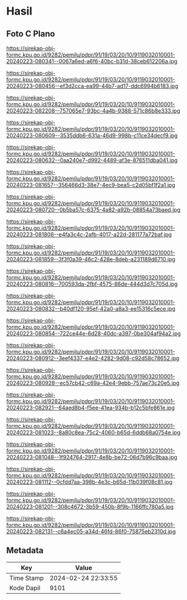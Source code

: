 # Hasil

## Foto C Plano

https://sirekap-obj-formc.kpu.go.id/9282/pemilu/pdpr/91/19/03/20/10/9119032010001-20240223-080341--0067a6ed-a6f6-40bc-b31d-38ceb612206a.jpg

https://sirekap-obj-formc.kpu.go.id/9282/pemilu/pdpr/91/19/03/20/10/9119032010001-20240223-080456--ef3d2cca-ea99-44b7-ad17-ddc6994b6183.jpg

https://sirekap-obj-formc.kpu.go.id/9282/pemilu/pdpr/91/19/03/20/10/9119032010001-20240223-082208--757065e7-93bc-4a4b-9388-571c86b8e333.jpg

https://sirekap-obj-formc.kpu.go.id/9282/pemilu/pdpr/91/19/03/20/10/9119032010001-20240223-080609--3535ddb6-631a-46d9-998b-c11ce34decf9.jpg

https://sirekap-obj-formc.kpu.go.id/9282/pemilu/pdpr/91/19/03/20/10/9119032010001-20240223-080632--0aa240e7-d992-4489-af3e-876511dba041.jpg

https://sirekap-obj-formc.kpu.go.id/9282/pemilu/pdpr/91/19/03/20/10/9119032010001-20240223-081657--356466d3-38e7-4ec9-bea5-c2d05bf1f2a1.jpg

https://sirekap-obj-formc.kpu.go.id/9282/pemilu/pdpr/91/19/03/20/10/9119032010001-20240223-080720--0b5ba57c-6375-4a82-a92b-08854a73baed.jpg

https://sirekap-obj-formc.kpu.go.id/9282/pemilu/pdpr/91/19/03/20/10/9119032010001-20240223-081806--e4fa3c4c-2afb-4017-a22d-281177a72baf.jpg

https://sirekap-obj-formc.kpu.go.id/9282/pemilu/pdpr/91/19/03/20/10/9119032010001-20240223-081859--3f3f0a39-46c2-428e-8deb-a231189d6710.jpg

https://sirekap-obj-formc.kpu.go.id/9282/pemilu/pdpr/91/19/03/20/10/9119032010001-20240223-080816--700593da-2fbf-4575-86de-444d3d7c705d.jpg

https://sirekap-obj-formc.kpu.go.id/9282/pemilu/pdpr/91/19/03/20/10/9119032010001-20240223-080832--b40df120-95ef-42a0-a8a3-ee15316c5ece.jpg

https://sirekap-obj-formc.kpu.go.id/9282/pemilu/pdpr/91/19/03/20/10/9119032010001-20240223-080854--722ce44e-6d28-40dc-a397-0be304af94a2.jpg

https://sirekap-obj-formc.kpu.go.id/9282/pemilu/pdpr/91/19/03/20/10/9119032010001-20240223-080912--3eef4337-e4e2-4282-9d08-c92d58c78652.jpg

https://sirekap-obj-formc.kpu.go.id/9282/pemilu/pdpr/91/19/03/20/10/9119032010001-20240223-080928--ec57cb42-c69a-42e4-9ebb-757ae73c20e5.jpg

https://sirekap-obj-formc.kpu.go.id/9282/pemilu/pdpr/91/19/03/20/10/9119032010001-20240223-082921--64aed8b4-f5ee-41ea-934b-b12c5bfe861e.jpg

https://sirekap-obj-formc.kpu.go.id/9282/pemilu/pdpr/91/19/03/20/10/9119032010001-20240223-081023--8a80c8ea-75c2-4060-b65d-6ddb68a0754e.jpg

https://sirekap-obj-formc.kpu.go.id/9282/pemilu/pdpr/91/19/03/20/10/9119032010001-20240223-081048--1f924764-2917-4e8b-be72-06d7b96c9baa.jpg

https://sirekap-obj-formc.kpu.go.id/9282/pemilu/pdpr/91/19/03/20/10/9119032010001-20240223-081112--0cfdd7aa-398b-4e3c-b65d-11b039f08c81.jpg

https://sirekap-obj-formc.kpu.go.id/9282/pemilu/pdpr/91/19/03/20/10/9119032010001-20240223-081201--308c4672-3b59-450b-8f9b-1166ffc780a5.jpg

https://sirekap-obj-formc.kpu.go.id/9282/pemilu/pdpr/91/19/03/20/10/9119032010001-20240223-082131--c6a4ec05-a34d-46fd-86f0-75875eb2310d.jpg


## Metadata

| Key        | Value               |
| ---------- | ------------------- |
| Time Stamp | 2024-02-24 22:33:55 |
| Kode Dapil | 9101                |



